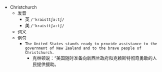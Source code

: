 - Christchurch
  - 发音
    - 英 `/'kraisttʃə:tʃ/`
    - 美 `/'kraisttʃə:tʃ/`
  - 词义
  - 例句
    - `The United States stands ready to provide assistance to the government of New Zealand and to the brave people of Christchurch.`
      - 克林顿说：“美国随时准备向新西兰政府和克赖斯特彻奇勇敢的人民提供援助。

